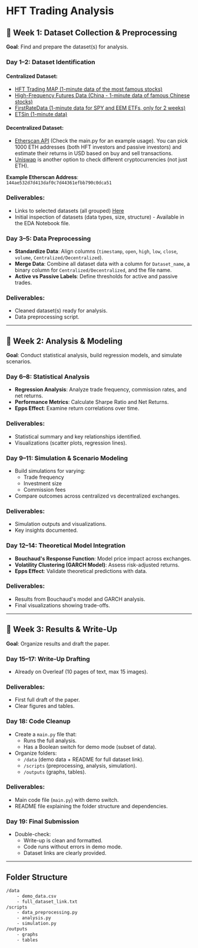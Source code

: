 # HFT Trading Analysis

## 📅 Week 1: Dataset Collection & Preprocessing
**Goal**: Find and prepare the dataset(s) for analysis.

### Day 1–2: Dataset Identification

#### Centralized Dataset:
- [HFT Trading MAP (1-minute data of the most famous stocks)](https://github.com/hank08819/HFTTradingMAP)
- [High-Frequency Futures Data (China - 1-minute data of famous Chinese stocks)](https://www.kaggle.com/datasets/wentinglu/highfrequency-futures-data-china)
- [FirstRateData (1-minute data for SPY and EEM ETFs, only for 2 weeks)](https://firstratedata.com/free-intraday-data)
- [ETSin (1-minute data)](https://etsin.fairdata.fi/dataset/73eb48d7-4dbc-4a10-a52a-da745b47a649/data)

#### Decentralized Dataset:
- [Etherscan API](https://etherscan.io) (Check the main.py for an example usage). You can pick 1000 ETH addresses (both HFT investors and passive investors) and estimate their returns in USD based on buy and sell transactions.
- [Uniswap](https://uniswap.org) is another option to check different cryptocurrencies (not just ETH).

**Example Etherscan Address**:  
`144ae532d7d413daf0c7d44361efbb790c0dca51`

### Deliverables:
- Links to selected datasets (all grouped) [Here](https://mega.nz/folder/AOcCAS4Q#whnWw3j81doBSmpBWAWDxw)
- Initial inspection of datasets (data types, size, structure) - Available in the EDA Notebook file.

### Day 3–5: Data Preprocessing
- **Standardize Data**: Align columns (`timestamp`, `open`, `high`, `low`, `close`, `volume`, `Centralized/Decentralized`).
- **Merge Data**: Combine all dataset data with a column for `Dataset_name`, a binary column for `Centralized/Decentralized`, and the file name.
- **Active vs Passive Labels**: Define thresholds for active and passive trades.

### Deliverables:
- Cleaned dataset(s) ready for analysis.
- Data preprocessing script.

---

## 📅 Week 2: Analysis & Modeling
**Goal**: Conduct statistical analysis, build regression models, and simulate scenarios.

### Day 6–8: Statistical Analysis
- **Regression Analysis**: Analyze trade frequency, commission rates, and net returns.
- **Performance Metrics**: Calculate Sharpe Ratio and Net Returns.
- **Epps Effect**: Examine return correlations over time.

### Deliverables:
- Statistical summary and key relationships identified.
- Visualizations (scatter plots, regression lines).

### Day 9–11: Simulation & Scenario Modeling
- Build simulations for varying:
  - Trade frequency
  - Investment size
  - Commission fees
- Compare outcomes across centralized vs decentralized exchanges.

### Deliverables:
- Simulation outputs and visualizations.
- Key insights documented.

### Day 12–14: Theoretical Model Integration
- **Bouchaud's Response Function**: Model price impact across exchanges.
- **Volatility Clustering (GARCH Model)**: Assess risk-adjusted returns.
- **Epps Effect**: Validate theoretical predictions with data.

### Deliverables:
- Results from Bouchaud's model and GARCH analysis.
- Final visualizations showing trade-offs.

---

## 📅 Week 3: Results & Write-Up
**Goal**: Organize results and draft the paper.

### Day 15–17: Write-Up Drafting
- Already on Overleaf (10 pages of text, max 15 images).

### Deliverables:
- First full draft of the paper.
- Clear figures and tables.

### Day 18: Code Cleanup
- Create a `main.py` file that:
  - Runs the full analysis.
  - Has a Boolean switch for demo mode (subset of data).
- Organize folders:
  - `/data` (demo data + README for full dataset link).
  - `/scripts` (preprocessing, analysis, simulation).
  - `/outputs` (graphs, tables).

### Deliverables:
- Main code file (`main.py`) with demo switch.
- README file explaining the folder structure and dependencies.

### Day 19: Final Submission
- Double-check:
  - Write-up is clean and formatted.
  - Code runs without errors in demo mode.
  - Dataset links are clearly provided.

---

## Folder Structure
```bash
/data
    - demo_data.csv
    - full_dataset_link.txt
/scripts
    - data_preprocessing.py
    - analysis.py
    - simulation.py
/outputs
    - graphs
    - tables
